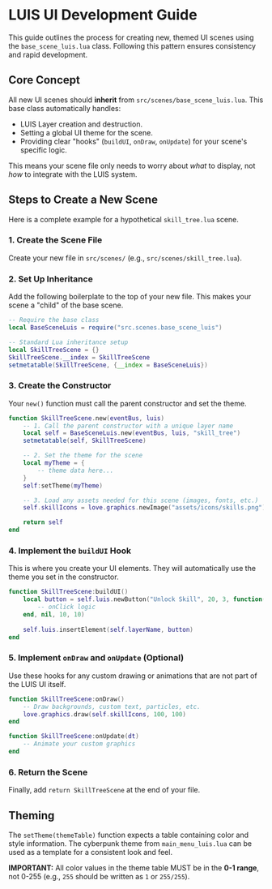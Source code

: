 # LUIS UI Development Guide

This guide outlines the process for creating new, themed UI scenes using the `base_scene_luis.lua` class. Following this pattern ensures consistency and rapid development.

## Core Concept

All new UI scenes should **inherit** from `src/scenes/base_scene_luis.lua`. This base class automatically handles:

- LUIS Layer creation and destruction.
- Setting a global UI theme for the scene.
- Providing clear "hooks" (`buildUI`, `onDraw`, `onUpdate`) for your scene's specific logic.

This means your scene file only needs to worry about *what* to display, not *how* to integrate with the LUIS system.

## Steps to Create a New Scene

Here is a complete example for a hypothetical `skill_tree.lua` scene.

### 1. Create the Scene File

Create your new file in `src/scenes/` (e.g., `src/scenes/skill_tree.lua`).

### 2. Set Up Inheritance

Add the following boilerplate to the top of your new file. This makes your scene a "child" of the base scene.

```lua
-- Require the base class
local BaseSceneLuis = require("src.scenes.base_scene_luis")

-- Standard Lua inheritance setup
local SkillTreeScene = {}
SkillTreeScene.__index = SkillTreeScene
setmetatable(SkillTreeScene, {__index = BaseSceneLuis})
```

### 3. Create the Constructor

Your `new()` function must call the parent constructor and set the theme.

```lua
function SkillTreeScene.new(eventBus, luis)
    -- 1. Call the parent constructor with a unique layer name
    local self = BaseSceneLuis.new(eventBus, luis, "skill_tree")
    setmetatable(self, SkillTreeScene)

    -- 2. Set the theme for the scene
    local myTheme = {
        -- theme data here...
    }
    self:setTheme(myTheme)

    -- 3. Load any assets needed for this scene (images, fonts, etc.)
    self.skillIcons = love.graphics.newImage("assets/icons/skills.png")

    return self
end
```

### 4. Implement the `buildUI` Hook

This is where you create your UI elements. They will automatically use the theme you set in the constructor.

```lua
function SkillTreeScene:buildUI()
    local button = self.luis.newButton("Unlock Skill", 20, 3, function() 
        -- onClick logic
    end, nil, 10, 10)
    
    self.luis.insertElement(self.layerName, button)
end
```

### 5. Implement `onDraw` and `onUpdate` (Optional)

Use these hooks for any custom drawing or animations that are not part of the LUIS UI itself.

```lua
function SkillTreeScene:onDraw()
    -- Draw backgrounds, custom text, particles, etc.
    love.graphics.draw(self.skillIcons, 100, 100)
end

function SkillTreeScene:onUpdate(dt)
    -- Animate your custom graphics
end
```

### 6. Return the Scene

Finally, add `return SkillTreeScene` at the end of your file.

## Theming

The `setTheme(themeTable)` function expects a table containing color and style information. The cyberpunk theme from `main_menu_luis.lua` can be used as a template for a consistent look and feel.

**IMPORTANT:** All color values in the theme table MUST be in the **0-1 range**, not 0-255 (e.g., `255` should be written as `1` or `255/255`).
